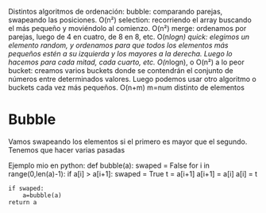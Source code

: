 Distintos algoritmos de ordenación:
bubble: comparando parejas, swapeando las posiciones. O(n²)
selection: recorriendo el array buscando el más pequeño y moviéndolo al comienzo. O(n²)
merge: ordenamos por parejas, luego de 4 en cuatro, de 8 en 8, etc. O(n*logn)
quick: elegimos un elemento random, y ordenamos para que todos los elementos más pequeños estén a su izquierda y los mayores a la derecha. Luego lo hacemos para cada mitad, cada cuarto, etc. O(n*logn), o O(n²) a lo peor
bucket: creamos varios buckets donde se contendrán el conjunto de números entre determinados valores. Luego podemos usar otro algoritmo o buckets cada vez más pequeños. O(n+m) m=num distinto de elementos

# Bubble
Vamos swapeando los elementos si el primero es mayor que el segundo.
Tenemos que hacer varias pasadas

Ejemplo mio en python:
def bubble(a):
    swaped = False
    for i in range(0,len(a)-1):
        if a[i] > a[i+1]:
            swaped = True
            t = a[i+1]
            a[i+1] = a[i]
            a[i] = t
            
    if swaped:
        a=bubble(a)
    return a
